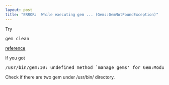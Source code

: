 ```yaml
---
layout: post
title: "ERROR:  While executing gem ... (Gem::GemNotFoundException)"
---
```


Try
<pre name='code' class='php'>
gem clean
</pre>

<a href="http://stackoverflow.com/questions/2273503/ruby-gem-package-manager-failing-with-gemgemnotfoundexception">reference</a>

If you got 
<pre name='code' class='php'>
/usr/bin/gem:10: undefined method `manage_gems' for Gem:Module (NoMethodError)
</pre>

Check if there are two gem under /usr/bin/ directory.